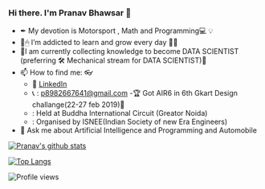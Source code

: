 ### Hi there. I'm Pranav Bhawsar 🧑

- ✒ My devotion is Motorsport ,  Math and Programming💻 💡
- 🧠🖱 I’m addicted to learn and grow every day 🕵️‍♀️
- 💊I am currently collecting knowledge to become DATA SCIENTIST (preferring 🛠 Mechanical stream for DATA SCIENTIST)💉
- 📫 How to find me: 👓 
  - :office: [LinkedIn](www.linkedin.com/in/pranav-bhawsar-996328166)
  - 📞 : p8982667641@gmail.com
-🏆 Got AIR6 in 6th Gkart Design challange(22-27 feb 2019)🥇
   - : Held at Buddha International Circuit (Greator Noida)
   - : Organised by ISNEE(Indian Society of new Era Engineers) 
- 💬 Ask me about Artificial Intelligence and Programming and Automobile

[![Pranav's github stats](https://github-readme-stats.vercel.app/api?username=Pranavbh1&count_private=true&show_icons=true&theme=dracula&hide_rank=false)](https://github.com/bansalkanav?tab=repositories)

[![Top Langs](https://github-readme-stats.vercel.app/api/top-langs/?username=Pranavbh1)](https://github.com/Pranavbh1?tab=repositories)

![Profile views](https://gpvc.arturio.dev/Pranavbh1)
